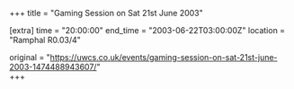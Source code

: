 +++
title = "Gaming Session on Sat 21st June 2003"

[extra]
time = "20:00:00"
end_time = "2003-06-22T03:00:00Z"
location = "Ramphal R0.03/4"

original = "https://uwcs.co.uk/events/gaming-session-on-sat-21st-june-2003-1474488943607/"    
+++



